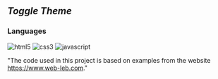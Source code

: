 
﻿
<h2><i>﻿Toggle Theme </i></h2>
<h3>Languages</h3>
<p>
   <img src="https://img.shields.io/badge/HTML5-E34F26?style=for-the-badge&logo=html5&logoColor=white" alt="html5" />
   <img src="https://img.shields.io/badge/CSS3-1572B6?style=for-the-badge&logo=css3&logoColor=white" alt="css3" />
   <img src="https://img.shields.io/badge/JavaScript-323330?style=for-the-badge&logo=javascript&logoColor=F7DF1E" alt="javascript" />

</p>

"The code used in this project is based on examples from the website https://www.web-leb.com."








